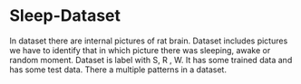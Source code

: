# Sleep-Dataset
In dataset there are internal pictures of rat brain. Dataset includes pictures we have to identify that in which picture there was sleeping, awake or random moment. Dataset is label with S, R , W.  It has some trained data and has some test data. There a multiple patterns in a dataset.

